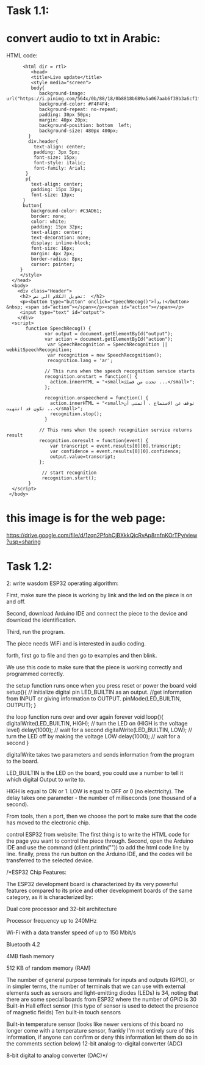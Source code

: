 # Task 1.1:

# convert audio to txt in Arabic:

HTML code:

          <html dir = rtl>
             <head>
             <title>Live update</title>
             <style media="screen">
             body{
                background-image: url("https://i.pinimg.com/564x/0b/88/18/0b8818b689a5a067aab6f39b3a6cf1fe.jpg");
                background-color: #F4F4F4;
                background-repeat: no-repeat;
                padding: 30px 50px; 
                margin: 40px 20px;
                background-position: bottom  left; 
                background-size: 480px 400px; 
            }
            div.header{
              text-align: center;
              padding: 3px 5px;
              font-size: 15px;
              font-style: italic;
              font-family: Arial;
           }
           p{
             text-align: center;
             padding: 15px 32px;
             font-size: 13px;
          }
          button{
             background-color: #C3AD61; 
             border: none;
  	         color: white;
  	         padding: 15px 32px;
  	         text-align: center;
  	         text-decoration: none;
  	         display: inline-block;
  	         font-size: 16px;
  	         margin: 4px 2px;
             border-radius: 8px;
  	         cursor: pointer;
         }
         </style>    
      </head>
      <body>
        <div class="Header">
         <h2> تحويل الكلام الى نص:  </h2>
         <p><button type="button" onclick="SpeechRecog()">ابدأ</button> &nbsp; <span id=”action”></span></p><span id="action"></span></p>
         <input type="text" id="output">
        </div>
      <script>
           function SpeechRecog() {
                  var output = document.getElementById("output");
                  var action = document.getElementById("action");
                   var SpeechRecognition = SpeechRecognition || webkitSpeechRecognition;
                   var recognition = new SpeechRecognition();
                   recognition.lang = 'ar';

                  // This runs when the speech recognition service starts
                  recognition.onstart = function() {
                    action.innerHTML = "<small>تحدث من فضلك ...</small>";
                  };
                
                  recognition.onspeechend = function() {
                    action.innerHTML = "<small>توقف عن الاستماع ، أتمنى أن تكون قد انتهيت ...</small>";
                    recognition.stop();
                  }
              
                // This runs when the speech recognition service returns result
                recognition.onresult = function(event) {
                    var transcript = event.results[0][0].transcript;
                    var confidence = event.results[0][0].confidence;
                    output.value=transcript;
                };
              
                 // start recognition
                 recognition.start();
            }
      </script>
     </body>
   </html>

# this image is for the web page: 
https://drive.google.com/file/d/1zqn2PfohCjBXkkQjcRvAp8rnfnKOrTPy/view?usp=sharing

# Task 1.2:

2: write wasdom ESP32 operating algorithm:

First, make sure the piece is working by link and the led on the piece is on and off.

Second, download Arduino IDE and connect the piece to the device and download the identification.

Third, run the program.

The piece needs WiFi and is interested in audio coding.

forth, first go to file and then go to examples and then blink.

We use this code to make sure that the piece is working correctly and programmed correctly.

the setup function runs once when you press reset or power the board
      void setup(){
      // initialize digital pin LED_BUILTIN as an output.
      //get information from INPUT or giving information to OUTPUT.
        pinMode(LED_BUILTIN, OUTPUT);
      }

the loop function runs over and over again forever
       void loop(){
          digitalWrite(LED_BUILTIN, HIGH);
          // turn the LED on (HIGH is the voltage level)
          delay(1000);
          // wait for a second
           digitalWrite(LED_BUILTIN, LOW);
          // turn the LED off by making the voltage LOW
          delay(1000);
          // wait for a second
       }

digitalWrite takes two parameters and sends information from the program to the board.

LED_BUILTIN is the LED on the board, you could use a number to tell it which digital Output to write to.

HIGH is equal to ON or 1.
LOW is equal to OFF or 0 (no electricity).
The delay takes one parameter - the number of milliseconds (one thousand of a second).

From tools, then a port, then we choose the port to make sure that the code has moved to the electronic chip.

control ESP32 from website:
The first thing is to write the HTML code for the page you want to control the piece through.
Second, open the Arduino IDE and use the command (client.println("")) to add the html code line by line.
finally, press the run button on the Arduino IDE, and the codes will be transferred to the selected device.


/*ESP32 Chip Features:

The ESP32 development board is characterized by its very powerful features compared to its price and other development boards of the same category, as it is characterized by:

Dual core processor and 32-bit architecture

Processor frequency up to 240MHz

Wi-Fi with a data transfer speed of up to 150 Mbit/s

Bluetooth 4.2

4MB flash memory

512 KB of random memory (RAM)

The number of general purpose terminals for inputs and outputs (GPIO), or in simpler terms, the number of terminals that we can use with external elements such as sensors and light-emitting diodes (LEDs) is 34, noting that there are some special boards from ESP32 where the number of GPIO is 30
Built-in Hall effect sensor (this type of sensor is used to detect the presence of magnetic fields)
Ten built-in touch sensors

Built-in temperature sensor (looks like newer versions of this board no longer come with a temperature sensor, frankly I'm not entirely sure of this information, if anyone can confirm or deny this information let them do so in the comments section below)
12-bit analog-to-digital converter (ADC)

8-bit digital to analog converter (DAC)*/

